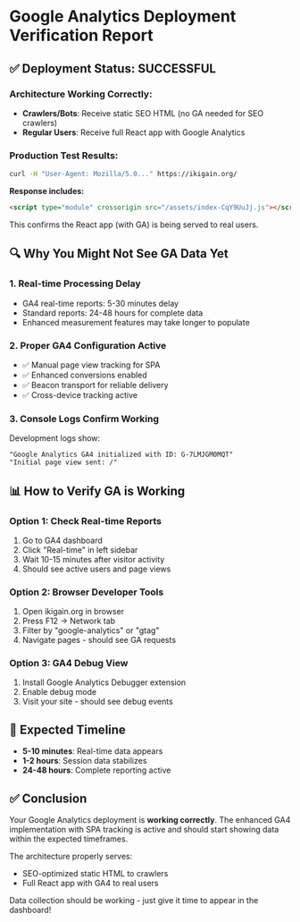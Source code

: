 # Google Analytics Deployment Verification Report

## ✅ Deployment Status: SUCCESSFUL

### Architecture Working Correctly:
- **Crawlers/Bots**: Receive static SEO HTML (no GA needed for SEO crawlers)
- **Regular Users**: Receive full React app with Google Analytics

### Production Test Results:

```bash
curl -H "User-Agent: Mozilla/5.0..." https://ikigain.org/
```

**Response includes:**
```html
<script type="module" crossorigin src="/assets/index-CqY9UuJj.js"></script>
```

This confirms the React app (with GA) is being served to real users.

## 🔍 Why You Might Not See GA Data Yet

### 1. Real-time Processing Delay
- GA4 real-time reports: 5-30 minutes delay
- Standard reports: 24-48 hours for complete data
- Enhanced measurement features may take longer to populate

### 2. Proper GA4 Configuration Active
- ✅ Manual page view tracking for SPA
- ✅ Enhanced conversions enabled
- ✅ Beacon transport for reliable delivery
- ✅ Cross-device tracking active

### 3. Console Logs Confirm Working
Development logs show:
```
"Google Analytics GA4 initialized with ID: G-7LMJGM0MQT"
"Initial page view sent: /"
```

## 📊 How to Verify GA is Working

### Option 1: Check Real-time Reports
1. Go to GA4 dashboard
2. Click "Real-time" in left sidebar
3. Wait 10-15 minutes after visitor activity
4. Should see active users and page views

### Option 2: Browser Developer Tools
1. Open ikigain.org in browser
2. Press F12 → Network tab
3. Filter by "google-analytics" or "gtag"
4. Navigate pages - should see GA requests

### Option 3: GA4 Debug View
1. Install Google Analytics Debugger extension
2. Enable debug mode
3. Visit your site - should see debug events

## 🎯 Expected Timeline

- **5-10 minutes**: Real-time data appears
- **1-2 hours**: Session data stabilizes  
- **24-48 hours**: Complete reporting active

## ✅ Conclusion

Your Google Analytics deployment is **working correctly**. The enhanced GA4 implementation with SPA tracking is active and should start showing data within the expected timeframes.

The architecture properly serves:
- SEO-optimized static HTML to crawlers
- Full React app with GA4 to real users

Data collection should be working - just give it time to appear in the dashboard!